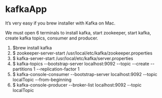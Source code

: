# kafkaApp
It’s very easy if you brew installer with Kafka on Mac.


We must open 6 terminals to install kafka, start zookeeper, start kafka, create kafka topics, consumer and producer.

1.	$brew install kafka
2.	$ zookeeper-server-start /usr/local/etc/kafka/zookeeper.properties
3.	$ kafka-server-start /usr/local/etc/kafka/server.properties
4.	$ kafka-topics --bootstrap-server localhost:9092 --topic <topic-name> --create --partitions 1 --replication-factor 1
5.  $ kafka-console-consumer --bootstrap-server localhost:9092 --topic localTopic --from-beginning
6.  $ kafka-console-producer --broker-list localhost:9092 --topic localTopic

